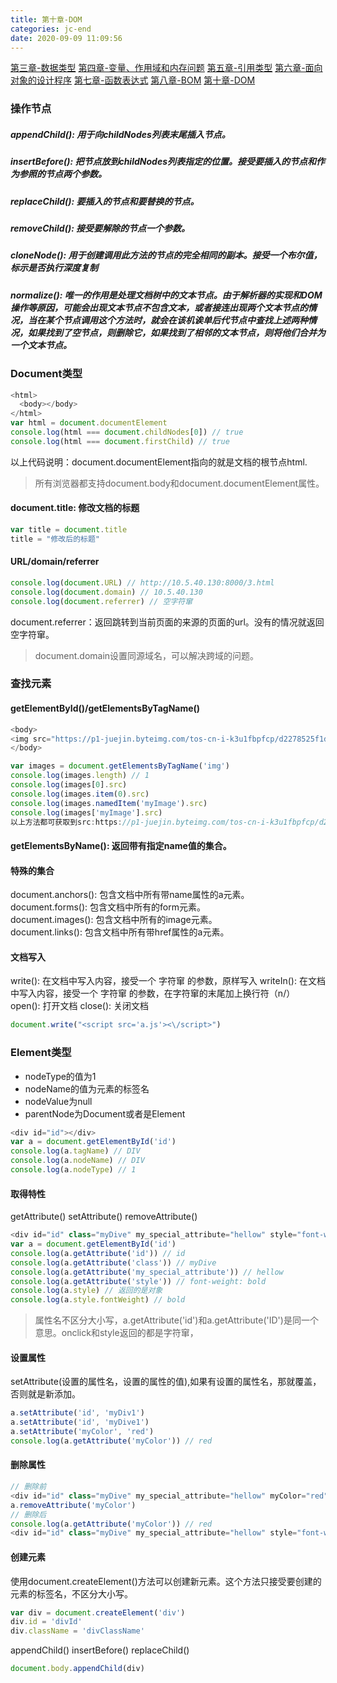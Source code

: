 ```yaml
---
title: 第十章-DOM
categories: jc-end
date: 2020-09-09 11:09:56
---
```

[第三章-数据类型](http://shuy.cc/2020/07/12/typeOf/)
[第四章-变量、作用域和内存问题](http://shuy.cc/2020/08/13/instance/)
[第五章-引用类型](http://shuy.cc/2020/08/03/object)
[第六章-面向对象的设计程序](http://shuy.cc/2020/08/13/defineProperty/)
[第七章-函数表达式](http://shuy.cc/2020/08/28/func)
[第八章-BOM](http://shuy.cc/2020/09/03/%E7%BA%A2%E7%9A%AE%E4%B9%A6%E7%AC%AC%E5%85%AB%E7%AB%A0-BOM/)
[第十章-DOM](http://shuy.cc/2020/09/09/%E7%BA%A2%E7%9A%AE%E4%B9%A6%E7%AC%AC%E5%8D%81%E7%AB%A0-DOM/)
<!-- more -->
### 操作节点
##### appendChild(): 用于向childNodes列表末尾插入节点。
##### insertBefore(): 把节点放到childNodes列表指定的位置。接受要插入的节点和作为参照的节点两个参数。
##### replaceChild(): 要插入的节点和要替换的节点。
##### removeChild(): 接受要解除的节点一个参数。
##### cloneNode(): 用于创建调用此方法的节点的完全相同的副本。接受一个布尔值，标示是否执行深度复制
##### normalize(): 唯一的作用是处理文档树中的文本节点。由于解析器的实现和DOM操作等原因，可能会出现文本节点不包含文本，或者接连出现两个文本节点的情况，当在某个节点调用这个方法时，就会在该机诶单后代节点中查找上述两种情况，如果找到了空节点，则删除它，如果找到了相邻的文本节点，则将他们合并为一个文本节点。
### Document类型
```javascript
<html>
  <body></body>
</html>
var html = document.documentElement
console.log(html === document.childNodes[0]) // true
console.log(html === document.firstChild) // true
```
以上代码说明：document.documentElement指向的就是文档的根节点html.

> 所有浏览器都支持document.body和document.documentElement属性。

#### document.title: 修改文档的标题
```javascript
var title = document.title
title = "修改后的标题"
```
#### URL/domain/referrer
```javascript
console.log(document.URL) // http://10.5.40.130:8000/3.html
console.log(document.domain) // 10.5.40.130
console.log(document.referrer) // 空字符窜
```
document.referrer：返回跳转到当前页面的来源的页面的url。没有的情况就返回空字符窜。

> document.domain设置同源域名，可以解决跨域的问题。

### 查找元素
#### getElementById()/getElementsByTagName()
```javascript
<body>
<img src="https://p1-juejin.byteimg.com/tos-cn-i-k3u1fbpfcp/d2278525f1db4bebb3da97aa3c9cbe26~tplv-k3u1fbpfcp-zoom-1.image" name="myImage" id="myIdImage">
</body>

var images = document.getElementsByTagName('img')
console.log(images.length) // 1
console.log(images[0].src) 
console.log(images.item(0).src) 
console.log(images.namedItem('myImage').src)
console.log(images['myImage'].src)
以上方法都可获取到src:https://p1-juejin.byteimg.com/tos-cn-i-k3u1fbpfcp/d2278525f1db4bebb3da97aa3c9cbe26~tplv-k3u1fbpfcp-zoom-1.image
```
#### getElementsByName(): 返回带有指定name值的集合。
#### 特殊的集合
document.anchors(): 包含文档中所有带name属性的a元素。   
document.forms(): 包含文档中所有的form元素。   
document.images(): 包含文档中所有的image元素。   
document.links(): 包含文档中所有带href属性的a元素。   
#### 文档写入
write(): 在文档中写入内容，接受一个 字符窜 的参数，原样写入
writeIn(): 在文档中写入内容，接受一个 字符窜 的参数，在字符窜的末尾加上换行符（n/）
open(): 打开文档
close(): 关闭文档
```javascript
document.write("<script src='a.js'><\/script>")
```
### Element类型
+ nodeType的值为1
+ nodeName的值为元素的标签名
+ nodeValue为null
+ parentNode为Document或者是Element
```javascript
<div id="id"></div>
var a = document.getElementById('id')
console.log(a.tagName) // DIV
console.log(a.nodeName) // DIV
console.log(a.nodeType) // 1
```
#### 取得特性
getAttribute()
setAttribute()
removeAttribute()
```javascript
<div id="id" class="myDive" my_special_attribute="hellow" style="font-weight: bold">aaa</div>
var a = document.getElementById('id')
console.log(a.getAttribute('id')) // id
console.log(a.getAttribute('class')) // myDive
console.log(a.getAttribute('my_special_attribute')) // hellow
console.log(a.getAttribute('style')) // font-weight: bold
console.log(a.style) // 返回的是对象
console.log(a.style.fontWeight) // bold
```
> 属性名不区分大小写，a.getAttribute('id')和a.getAttribute('ID')是同一个意思。onclick和style返回的都是字符窜，

#### 设置属性
setAttribute(设置的属性名，设置的属性的值),如果有设置的属性名，那就覆盖，否则就是新添加。
```javascript
a.setAttribute('id', 'myDiv1')
a.setAttribute('id', 'myDive1')
a.setAttribute('myColor', 'red')
console.log(a.getAttribute('myColor')) // red
```
#### 删除属性
```javascript
// 删除前
<div id="id" class="myDive" my_special_attribute="hellow" myColor="red" style="font-weight: bold">aaa</div>
a.removeAttribute('myColor')
// 删除后
console.log(a.getAttribute('myColor')) // red
<div id="id" class="myDive" my_special_attribute="hellow" style="font-weight: bold">aaa</div>
```
#### 创建元素
使用document.createElement()方法可以创建新元素。这个方法只接受要创建的元素的标签名，不区分大小写。
```javascript
var div = document.createElement('div')
div.id = 'divId'
div.className = 'divClassName'
```
appendChild()
insertBefore()
replaceChild()
```javascript
document.body.appendChild(div)
```
